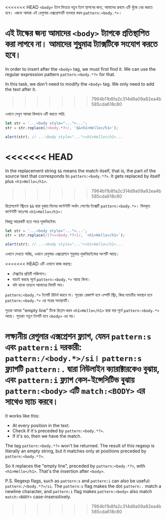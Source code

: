 <<<<<<< HEAD
`<body>` ট্যাগ ভিতরে নতুন ট্যাগ স্থাপনের জন্য, আমাদের প্রথমে এটি খুঁজে বের করতে হবে। এজন্য আমরা এই রেগুলার এক্সপ্রেশনটি ব্যবহার করব `pattern:<body.*>`।

এই টাস্কের জন্য আমাদের `<body>` ট্যাগকে প্রতিস্থাপিত করা লাগবে না। আমাদের শুধুমাত্র ট্যাক্সটিকে সংযোগ করতে হবে।
=======
In order to insert after the `<body>` tag, we must first find it. We can use the regular expression pattern `pattern:<body.*?>` for that.

In this task, we don't need to modify the `<body>` tag. We only need to add the text after it.
>>>>>>> 7964b11b8fa2c314d9a09a82ea4b585cda618c80

এখানে দেখুন আমরা কিভাবে এটি করতে পারি:

```js run
let str = '...<body style="...">...';
str = str.replace(/<body.*?>/, '$&<h1>Hello</h1>');

alert(str); // ...<body style="..."><h1>Hello</h1>...
```

<<<<<<< HEAD
=======
In the replacement string `$&` means the match itself, that is, the part of the source text that corresponds to `pattern:<body.*?>`. It gets replaced by itself plus `<h1>Hello</h1>`.
>>>>>>> 7964b11b8fa2c314d9a09a82ea4b585cda618c80

রিপ্লেসমেন্ট স্ট্রিংয়ে `$&` দ্বারা বুঝায় মিলের কন্টেন্টটি অর্থাৎ সোর্সের ট্যাক্সটি `pattern:<body.*>`। মিলকৃত কন্টেন্টটি অতঃপর `<h1>Hello</h1>`।

বিকল্প আরেকটি হতে পারে লুকবিহাইন্ড:

```js run
let str = '...<body style="...">...';
str = str.replace(/(?<=<body.*?>)/, `<h1>Hello</h1>`);

alert(str); // ...<body style="..."><h1>Hello</h1>...
```

এখানে দেখতে পাচ্ছি, এখানে রেগুলার এক্সপ্রেশনে শুধুমাত্র লুকবিহাইন্ডের অংশটি আছে।

<<<<<<< HEAD
এটি এভাবে কাজ করছে:
- টেক্সটের প্রতিটি পজিশনে।
- যাচাই করছে পূর্বে `pattern:<body.*>` আছে কিনা।
- যদি থাকে তাহলে আমাদের মিলটি পাব।

`pattern:<body.*>` ট্যাগটি রিটার্ন করবে না। সুতরাং রেজাল্ট হবে এম্পটি স্ট্রিং, কিন্ত ম্যাচটির অবস্থান হবে `pattern:<body.*>` এর পরের অবস্থানটি।

সুতরা আমরা "empty line" টিকে রিপ্লেস করব  `<h1>Hello</h1>` দ্বারা যার পূর্বে `pattern:<body.*>` আছে। সুতরাং নতুন ট্যাগটি হবে `<body>` এর পর।

লক্ষ্যনীয় রেগুলার এক্সপ্রেশন ফ্ল্যাগ, যেমন `pattern:s` এবং `pattern:i` দরকারী: `pattern:/<body.*>/si`। `pattern:s` ফ্ল্যাগটি `pattern:.` দ্বারা নিউলাইন ক্যারাক্টারকেও বুঝায়, এবং `pattern:i` ফ্ল্যাগ কেস-ইন্সেসিটিভ বুঝায় `pattern:<body>` এটি `match:<BODY>` এর সাথেও ম্যাচ করবে।
=======
It works like this:
- At every position in the text.
- Check if it's preceded by `pattern:<body.*?>`.
- If it's so, then we have the match.

The tag `pattern:<body.*?>` won't be returned. The result of this regexp is literally an empty string, but it matches only at positions preceded by `pattern:<body.*?>`.

So it replaces the "empty line", preceded by `pattern:<body.*?>`, with `<h1>Hello</h1>`. That's the insertion after `<body>`.

P.S. Regexp flags, such as `pattern:s` and `pattern:i` can also be useful: `pattern:/<body.*?>/si`. The `pattern:s` flag makes the dot `pattern:.` match a newline character, and `pattern:i` flag makes `pattern:<body>` also match `match:<BODY>` case-insensitively.
>>>>>>> 7964b11b8fa2c314d9a09a82ea4b585cda618c80
